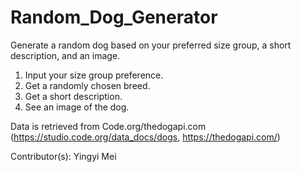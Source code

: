 # Random_Dog_Generator
Generate a random dog based on your preferred size group, a short description, and an image.

  1) Input your size group preference.
  2) Get a randomly chosen breed.
  3) Get a short description.
  4) See an image of the dog.

Data is retrieved from Code.org/thedogapi.com (https://studio.code.org/data_docs/dogs, https://thedogapi.com/)

Contributor(s): Yingyi Mei
